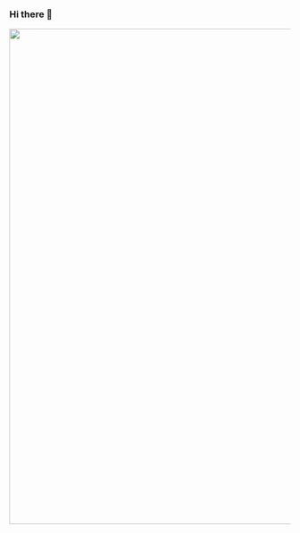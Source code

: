 ### Hi there 👋

<img height="888em" src="http://dotaskills.ru/wp-content/uploads/2016/11/Pudge-hook.png"/>
